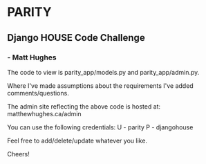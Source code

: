 # PARITY
## Django HOUSE Code Challenge
### - Matt Hughes

The code to view is parity_app/models.py and parity_app/admin.py.

Where I've made assumptions about the requirements I've added comments/questions.

The admin site reflecting the above code is hosted at:
matthewhughes.ca/admin

You can use the following credentials:
U - parity
P - djangohouse

Feel free to add/delete/update whatever you like.

Cheers!
